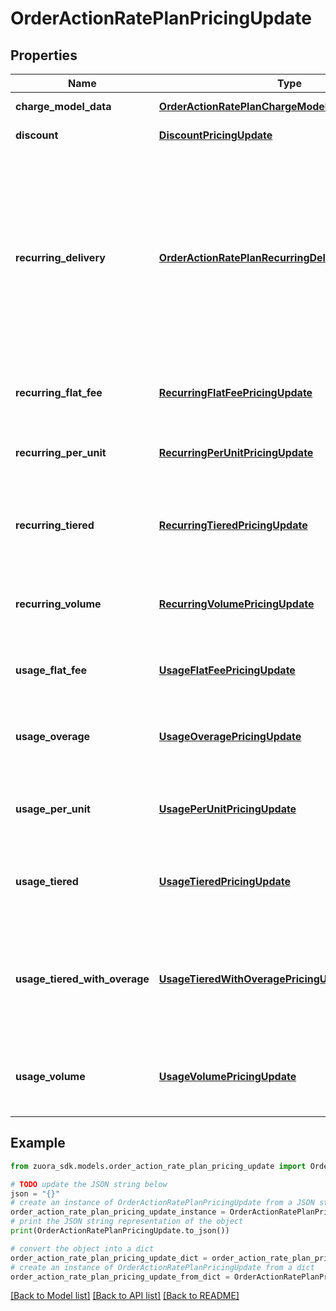 # OrderActionRatePlanPricingUpdate


## Properties

Name | Type | Description | Notes
------------ | ------------- | ------------- | -------------
**charge_model_data** | [**OrderActionRatePlanChargeModelDataOverride**](OrderActionRatePlanChargeModelDataOverride.md) | Container for charge model configuration data.  | [optional] 
**discount** | [**DiscountPricingUpdate**](DiscountPricingUpdate.md) | Pricing information about a discount charge.  | [optional] 
**recurring_delivery** | [**OrderActionRatePlanRecurringDeliveryPricingUpdate**](OrderActionRatePlanRecurringDeliveryPricingUpdate.md) | Pricing information about a recurring charge that uses the Delivery Pricing charge model. In this charge model, the charge has a fixed price. This field is only available if you have the Delivery Pricing charge model enabled.   **Note**: The Delivery Pricing charge model is in the **Early Adopter** phase. We are actively soliciting feedback from a small set of early adopters before releasing it as generally available. If you want to join this early adopter program, submit a request at &lt;a href&#x3D;\&quot;http://support.zuora.com/\&quot; target&#x3D;\&quot;_blank\&quot;&gt;Zuora Global Support&lt;/a&gt;. | [optional] 
**recurring_flat_fee** | [**RecurringFlatFeePricingUpdate**](RecurringFlatFeePricingUpdate.md) | Pricing information about a recurring charge that uses the \&quot;flat fee\&quot; charge model. In this charge model, the charge has a fixed price. | [optional] 
**recurring_per_unit** | [**RecurringPerUnitPricingUpdate**](RecurringPerUnitPricingUpdate.md) | Pricing information about a recurring charge that uses the \&quot;per unit\&quot; charge model. In this charge model, the charge has a fixed price per unit purchased. | [optional] 
**recurring_tiered** | [**RecurringTieredPricingUpdate**](RecurringTieredPricingUpdate.md) | Pricing information about a recurring charge that uses the \&quot;tiered pricing\&quot; charge model. In this charge model, the charge has cumulative pricing tiers that become effective as units are purchased. | [optional] 
**recurring_volume** | [**RecurringVolumePricingUpdate**](RecurringVolumePricingUpdate.md) | Pricing information about a recurring charge that uses the \&quot;volume pricing\&quot; charge model. In this charge model, the charge has a variable price per unit, depending on how many units are purchased. | [optional] 
**usage_flat_fee** | [**UsageFlatFeePricingUpdate**](UsageFlatFeePricingUpdate.md) | Pricing information about a usage charge that uses the \&quot;flat fee\&quot; charge model. In this charge model, the charge has a fixed price. | [optional] 
**usage_overage** | [**UsageOveragePricingUpdate**](UsageOveragePricingUpdate.md) | Pricing information about a usage charge that uses the \&quot;overage\&quot; charge model. In this charge model, the charge has an allowance of free units and a fixed price per additional unit consumed. | [optional] 
**usage_per_unit** | [**UsagePerUnitPricingUpdate**](UsagePerUnitPricingUpdate.md) | Pricing information about a usage charge that uses the \&quot;per unit\&quot; charge model. In this charge model, the charge has a fixed price per unit consumed. | [optional] 
**usage_tiered** | [**UsageTieredPricingUpdate**](UsageTieredPricingUpdate.md) | Pricing information about a usage charge that uses the \&quot;tiered pricing\&quot; charge model. In this charge model, the charge has cumulative pricing tiers that become effective as units are consumed. | [optional] 
**usage_tiered_with_overage** | [**UsageTieredWithOveragePricingUpdate**](UsageTieredWithOveragePricingUpdate.md) | Pricing information about a usage charge that uses the \&quot;tiered with overage\&quot; charge model. In this charge model, the charge has cumulative pricing tiers that become effective as units are consumed. The charge also has a fixed price per unit consumed beyond the limit of the final tier. | [optional] 
**usage_volume** | [**UsageVolumePricingUpdate**](UsageVolumePricingUpdate.md) | Pricing information about a usage charge that uses the \&quot;volume pricing\&quot; charge model. In this charge model, the charge has a variable price per unit, depending on how many units are consumed. | [optional] 

## Example

```python
from zuora_sdk.models.order_action_rate_plan_pricing_update import OrderActionRatePlanPricingUpdate

# TODO update the JSON string below
json = "{}"
# create an instance of OrderActionRatePlanPricingUpdate from a JSON string
order_action_rate_plan_pricing_update_instance = OrderActionRatePlanPricingUpdate.from_json(json)
# print the JSON string representation of the object
print(OrderActionRatePlanPricingUpdate.to_json())

# convert the object into a dict
order_action_rate_plan_pricing_update_dict = order_action_rate_plan_pricing_update_instance.to_dict()
# create an instance of OrderActionRatePlanPricingUpdate from a dict
order_action_rate_plan_pricing_update_from_dict = OrderActionRatePlanPricingUpdate.from_dict(order_action_rate_plan_pricing_update_dict)
```
[[Back to Model list]](../README.md#documentation-for-models) [[Back to API list]](../README.md#documentation-for-api-endpoints) [[Back to README]](../README.md)


